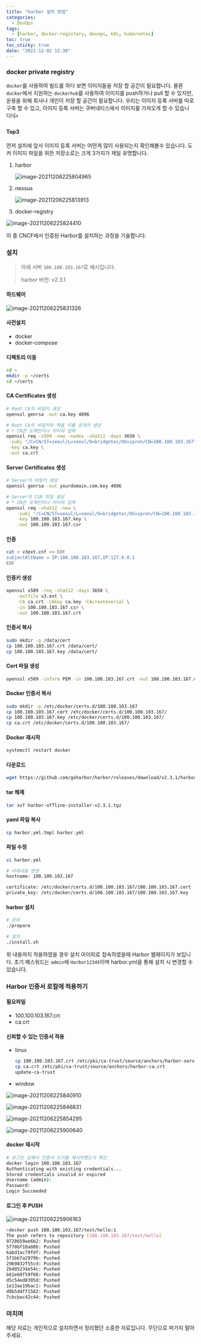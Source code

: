 ```yaml
---
title: "harbor 설치 방법"
categories:
  - DevOps
tags:
  - [harbor, docker-registery, devops, k8s, kubernetes]
toc: true
toc_sticky: true
date: "2021-12-02 12:30"
---
```


### docker private registry

``docker``를 사용하여 빌드를 하다 보면 이미지들을 저장 할 공간이 필요합니다. 물론 ``docker``에서 지원하는 ``dockerhub``를 사용하여 이미지를 push하거나 pull 할 수 있지만, 운용을 위해 회사나 개인이 저장 할 공간이 필요합니다. 우리는 이미지 등록 서버를 따로 구축 할 수 있고, 이미지 등록 서버는 쿠버네티스에서 이미지를 가져오게 할 수 있습니다!👍

#### Top3

먼저 설치에 앞서 이미지 등록 서버는 어떤게 많이 사용되는지 확인해볼수 있습니다. 도커 이미지 파일을 위한 저장소로는 크게 3가지가 제일 유명합니다.

1. harbor

    ![image-20211206225804965](../../../assets/images/posts/2021-12-02-post-install-harbor/image-20211206225804965.png)

2. nexsus

    ![image-20211206225813913](../../../assets/images/posts/2021-12-02-post-install-harbor/image-20211206225813913.png)

3. docker-registry

![image-20211206225824410](../../../assets/images/posts/2021-12-02-post-install-harbor/image-20211206225824410.png)

이 중 CNCF에서 인증된 Harbor를 설치하는 과정을 기술합니다.

### 설치

>아래 서버 ```100.100.103.167```로 예시입니다.
>
>harbor 버전: v2.3.1

#### 하드웨어

![image-20211206225831326](../../../assets/images/posts/2021-12-02-post-install-harbor/image-20211206225831326.png)

#### 사전설치

* docker
* docker-compose

#### 디렉토리 이동

```bash
cd ~
mkdir -p ~/certs
cd ~/certs
```

#### CA Certificates 생성

```bash
# Root CA의 비밀키 생성
openssl genrsa -out ca.key 4096

# Root CA의 비밀키와 짝을 이룰 공개키 생성
# * CN은 도메인이나 아이피 입력
openssl req -x509 -new -nodes -sha512 -days 3650 \
 -subj "/C=CN/ST=seoul/L=seoul/O=bridgetec/OU=ipron/CN=100.100.103.167" \
 -key ca.key \
 -out ca.crt
```

#### Server Certificates 생성

```bash
# Server의 비밀키 생성 
openssl genrsa -out yourdomain.com.key 4096

# Server의 CSR 파일 생성
# * CN은 도메인이나 아이피 입력
openssl req -sha512 -new \
    -subj "/C=CN/ST=seoul/L=seoul/O=bridgetec/OU=ipron/CN=100.100.103.167" \
    -key 100.100.103.167.key \
    -out 100.100.103.167.csr
```

#### 인증

```bash
cat > v3ext.cnf <<-EOF
subjectAltName = IP:100.100.103.167,IP:127.0.0.1
EOF
```

#### 인증키 생성

```bash
openssl x509 -req -sha512 -days 3650 \
    -extfile v3.ext \
    -CA ca.crt -CAkey ca.key -CAcreateserial \
    -in 100.100.103.167.csr \
    -out 100.100.103.167.crt
```

#### 인증서 복사

```bash
sudo mkdir -p /data/cert
cp 100.100.103.167.crt /data/cert/
cp 100.100.103.167.key /data/cert/
```

#### Cert 파일 생성

```bash
openssl x509 -inform PEM -in 100.100.103.167.crt -out 100.100.103.167.cert
```

#### Docker 인증서 복사

```bash
sudo mkdir -p /etc/docker/certs.d/100.100.103.167
cp 100.100.103.167.cert /etc/docker/certs.d/100.100.103.167/
cp 100.100.103.167.key /etc/docker/certs.d/100.100.103.167/
cp ca.crt /etc/docker/certs.d/100.100.103.167/
```

#### Docker 재시작

```bash
systemctl restart docker
```

#### 다운로드

```bash
wget https://github.com/goharbor/harbor/releases/download/v2.3.1/harbor-offline-installer-v2.3.1.tgz
```

#### tar 해제

```bash
tar xvf harbor-offline-installer-v2.3.1.tgz 
```

#### yaml 파일 복사

```bash
cp harbor.yml.tmpl harbor.yml
```

#### 파일 수정

```bash
vi harbor.yml

# 아래내용 변경
hostname: 100.100.103.167

certificate: /etc/docker/certs.d/100.100.103.167/100.100.103.167.cert
private_key: /etc/docker/certs.d/100.100.103.167/100.100.103.167.key
```

#### harbor 설치

```bash
# 준비
./prepare

# 설치
./install.sh
```

위 내용까지 적용하였을 경우 설치 아이피로 접속하였을때 Harbor 웹페이지가 보입니다. 초기 패스워드는 ``admin``에 ``Harbor12345``이며 harbor.yml을 통해 설치 시 변경할 수 있습니다.

### Harbor 인증서 로컬에 적용하기

#### 필요파일

* 100.100.103.167.crt
* ca.crt

#### 신뢰할 수 있는 인증서 적용

* linux

    ```bash
    cp 100.100.103.167.crt /etc/pki/ca-trust/source/anchors/harbor-server.crt
    cp ca.crt /etc/pki/ca-trust/source/anchors/harbor-ca.crt
    update-ca-trust
    ```

* window

![image-20211206225840910](../../../assets/images/posts/2021-12-02-post-install-harbor/image-20211206225840910.png)

![image-20211206225846831](../../../assets/images/posts/2021-12-02-post-install-harbor/image-20211206225846831.png)

![image-20211206225854295](../../../assets/images/posts/2021-12-02-post-install-harbor/image-20211206225854295.png)

![image-20211206225900640](../../../assets/images/posts/2021-12-02-post-install-harbor/image-20211206225900640.png)

#### docker 재시작

```bash
# 로그인 실패시 인증서 도커를 재시작했는지 확인
docker login 100.100.103.167
Authenticating with existing credentials...
Stored credentials invalid or expired
Username (admin):
Password:
Login Succeeded
```

#### 로그인 후 PUSH

![image-20211206225906163](../../../assets/images/posts/2021-12-02-post-install-harbor/image-20211206225906163.png)

```bash
>docker push 100.100.103.167/test/hello:1
The push refers to repository [100.100.103.167/test/hello]
9728659ae6b2: Pushed
5f70bf18a086: Pushed
6abd1ac79fdf: Pushed
5f1bb7a2979b: Pushed
2969832f55cd: Pushed
2b405234e54c: Pushed
b61e60f59f08: Pushed
d5c54ed8305d: Pushed
1e13ae19bac1: Pushed
d0b5d4ff1582: Pushed
7cbcbac42c44: Pushed
```

### 마치며

해당 자료는 개인적으로 설치하면서 정리했던 소중한 자료입니다. 무단으로 퍼가지 말아주세요.
